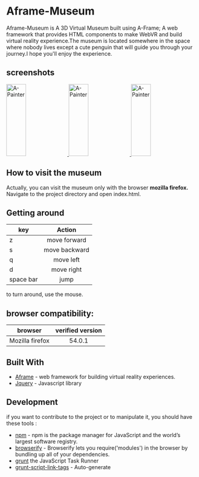 # Aframe-Museum
Aframe-Museum is A 3D Virtual Museum built using A-Frame; A web framework that provides HTML components to make WebVR and build virtual reality experience.The museum is located somewhere in the space where nobody lives except a cute penguin that will guide you through your journey.I hope you'll enjoy the experience.
## screenshots
<a href="https://user-images.githubusercontent.com/8776142/27985796-c5867608-63f2-11e7-9aab-a984da21bd83.png">
  <img alt="A-Painter" target="_blank" src="https://user-images.githubusercontent.com/8776142/27985796-c5867608-63f2-11e7-9aab-a984da21bd83.png" height="190" width="32%">
</a>

<a href="https://user-images.githubusercontent.com/8776142/27986549-82d593a8-6400-11e7-983e-d716750ded9a.png">
  <img alt="A-Painter" target="_blank" src="https://user-images.githubusercontent.com/8776142/27986549-82d593a8-6400-11e7-983e-d716750ded9a.png" height="190" width="32%">
</a>

<a href="https://user-images.githubusercontent.com/8776142/27986562-c203f7e0-6400-11e7-82c0-934ed4578291.png">
  <img alt="A-Painter" target="_blank" src="https://user-images.githubusercontent.com/8776142/27986562-c203f7e0-6400-11e7-82c0-934ed4578291.png" height="190" width="32%">
</a>

## How to visit the museum
Actually, you can visit the museum only with the browser **mozilla firefox.**
Navigate to the project directory and open index.html.

## Getting around

| key        | Action           | 
| ------------- |:-------------:| 
| z     | move forward |
| s | move backward      |
| q | move left     |
| d | move right     |
| space bar | jump |

to turn around, use the mouse.

## browser compatibility:
| browser        | verified version | 
| ------------- |:-------------:| 
| Mozilla firefox    | 54.0.1  |

## Built With
* [Aframe](https://github.com/aframevr/aframe/) - web framework for building virtual reality experiences.
* [Jquery](https://github.com/jquery/jquery) - Javascript library

## Development
if you want to contribute to the project or to manipulate it, you should have these tools :
* [npm](https://www.npmjs.com/) - npm is the package manager for JavaScript and the world’s largest software registry. 
* [browserify](http://browserify.org/) - Browserify lets you require('modules') in the browser by bundling up all of your dependencies.
* [grunt](https://gruntjs.com/getting-started) the JavaScript Task Runner
* [grunt-script-link-tags](https://www.npmjs.com/package/grunt-script-link-tags) - Auto-generate <script> and <link> tags for your HTML files.
### why npm ?
We use npm to install the dependencies of the project which are listed in package.json.</br>
Navigate to the project directory and run the following command :
```
npm install
```
### why browserify ?
We use browserify to bundle up **maintobrowserify.js** (it contains some dependencies) into **bundle.js** which is included in index.html.</br>
Run the following command from **js/** if you want to bundle up maintobrowserify.js:
```
browserify maintobrowserify.js > bundle.js
``` 
### why grunt-script-link-tags?
We use the plugin **grunt-script-link-tags** to add automatically script tags of all the javascript files located in **js/project** in 
index.html.To run the plugin, you should have grunt installed.</br>
If you want to update the tags, run the following command:
```
grunt slt
```
## Authors
Ismail QOUIQA :: ismail.qouiqa@gmail.com :: [@QouiqaIsmail](https://twitter.com/QouiqaIsmail)

## License
This program is free software and is distributed under an MIT License.
